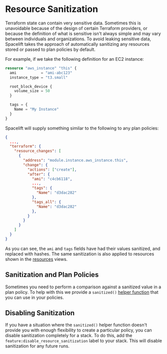 # Resource Sanitization

Terraform state can contain very sensitive data. Sometimes this is unavoidable because of the design of certain Terraform providers, or because the definition of what is sensitive isn't always simple and may vary between individuals and organizations. To avoid leaking sensitive data, Spacelift takes the approach of automatically sanitizing any resources stored or passed to plan policies by default.

For example, if we take the following definition for an EC2 instance:

```terraform
resource "aws_instance" "this" {
  ami           = "ami-abc123"
  instance_type = "t3.small"

  root_block_device {
    volume_size = 50
  }

  tags = {
    Name = "My Instance"
  }
}
```

Spacelift will supply something similar to the following to any plan policies:

```json
{
  ...,
  "terraform": {
    "resource_changes": [
      {
        "address": "module.instance.aws_instance.this",
        "change": {
          "actions": ["create"],
          "after": {
            "ami": "c4cb6118",
            ...,
            "tags": {
              "Name": "d3dac282"
            },
            "tags_all": {
              "Name": "d3dac282"
            },
          }
        }
      }
    ]
  }
}

```

As you can see, the `ami` and `tags` fields have had their values sanitized, and replaced with hashes. The same sanitization is also applied to resources shown in the [resources](../../concepts/resources.md) views.

## Sanitization and Plan Policies

Sometimes you need to perform a comparison against a sanitized value in a plan policy. To help with this we provide a `sanitized()` [helper function](../../concepts/policy/terraform-plan-policy.md#string-sanitization) that you can use in your policies.

## Disabling Sanitization

If you have a situation where the `sanitized()` helper function doesn't provide you with enough flexibility to create a particular policy, you can disable sanitization completely for a stack. To do this, add the `feature:disable_resource_sanitization` label to your stack. This will disable sanitization for any future runs.
